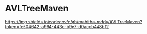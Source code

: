 # AVLTreeMaven

https://img.shields.io/codecov/c/gh/mahitha-reddy/AVLTreeMaven?token=fe604642-a994-443c-b9e7-d0accb448bf2

